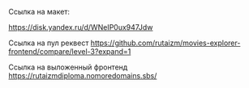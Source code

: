 Ссылка на макет:

https://disk.yandex.ru/d/WNeIP0ux947Jdw

Ссылка на пул реквест
https://github.com/rutaizm/movies-explorer-frontend/compare/level-3?expand=1

Ссылка на выложенный фронтенд
https://rutaizmdiploma.nomoredomains.sbs/
